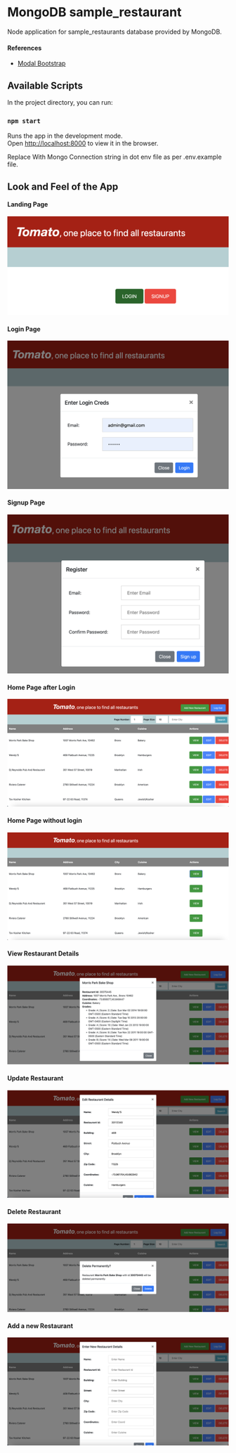 # MongoDB sample_restaurant  
Node application for sample_restaurants database provided by MongoDB. 


#### References
* [Modal Bootstrap](https://getbootstrap.com/docs/4.3/components/modal/)

## Available Scripts

In the project directory, you can run:

### `npm start`

Runs the app in the development mode.\
Open [http://localhost:8000](http://localhost:3000) to view it in the browser.

Replace With Mongo Connection string in dot env file
as per .env.example file.

## Look and Feel of the App

#### Landing Page
![Landing Page](img/landing_screen.png)

#### Login Page 

![Login](img/login.png)

#### Signup Page
![Signup Page](img/signup.png)

#### Home Page after Login
![Home Page](img/home.png)

#### Home Page without login
![Public Home](img/view_public.png)

#### View Restaurant Details
![View Restaurant](img/view.png)

#### Update Restaurant
![Update Restaurant](img/update.png)

#### Delete Restaurant
![Delete Restaurant](img/delete.png)

#### Add a new Restaurant
![Add Restaurant](img/add.png)
